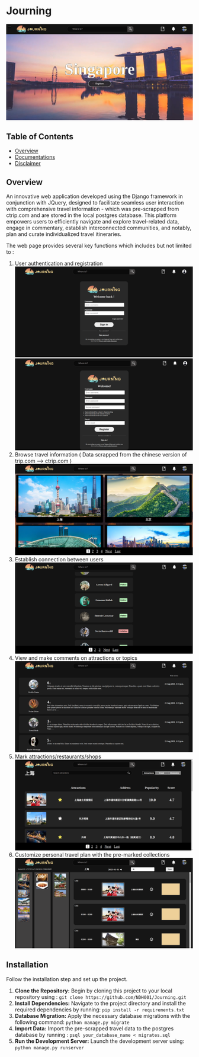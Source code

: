 # Journing
![index](project_imgs/index.png)

## Table of Contents
- [Overview](#Overview)
- [Documentations](#Documentations)
- [Disclaimer](#Disclaimer)

## Overview
An innovative web application developed using the Django framework in conjunction with JQuery, designed to facilitate seamless user interaction with comprehensive travel information - which was pre-scrapped from ctrip.com and are stored in the local postgres database. This platform empowers users to efficiently navigate and explore travel-related data, engage in commentary, establish interconnected communities, and notably, plan and curate individualized travel itineraries.

The web page provides several key functions which includes but not limited to :
1. User authentication and registration
![regi](project_imgs/regi.png)
![login](project_imgs/login.png)
2. Browse travel information ( Data scrapped from the chinese version of trip.com --> ctrip.com )
![cities](project_imgs/cities.png)
3. Establish connection between users 
![connection](project_imgs/connection.png)
4. View and make comments on attractions or topics
![comments](project_imgs/comments.png)
5. Mark attractions/restaurants/shops 
![mark](project_imgs/mark.png)
6. Customize personal travel plan with the pre-marked collections
![journal](project_imgs/journal.png)
## Installation
Follow the installation step and set up the project.
  
1.  **Clone the Repository:** Begin by cloning this project to your local repository using : 
`git clone https://github.com/NDH001/Journing.git`
2.  **Install Dependencies:** Navigate to the project directory and install the required dependencies by running: `pip install -r requirements.txt`
3. **Database Migration:** Apply the necessary database migrations with the following command:
`python manage.py migrate`
4. **Import Data:** Import the pre-scrapped travel data to the postgres database by running : `psql your_database_name < migrates.sql`
5. **Run the Development Server:** Launch the development server using: `python manage.py runserver`

